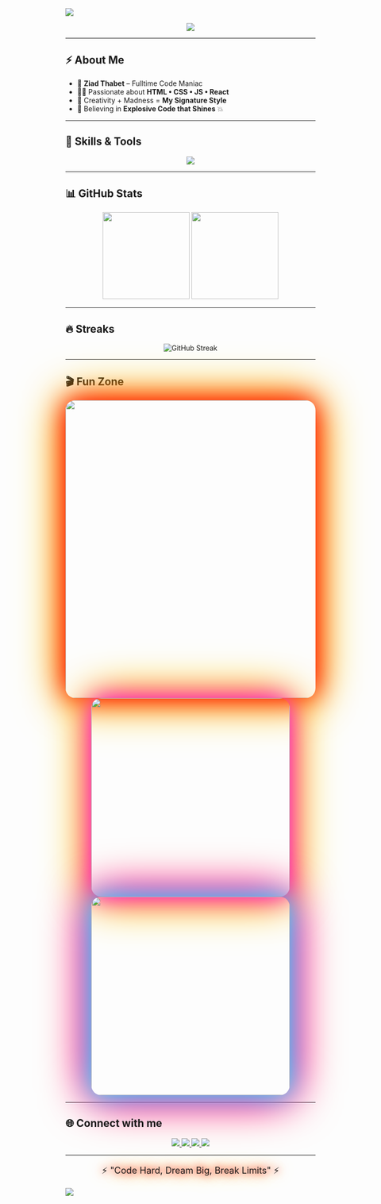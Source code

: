 <!-- ========== CRAZY HEADER ========== -->
<img src="https://capsule-render.vercel.app/api?type=waving&color=0:ff0000,25:ff5500,50:ffff00,75:ff00ff,100:000000&height=160&section=header&text=🔥💥 ZIAD THABET 💥🔥&fontSize=55&fontColor=ffffff&fontAlignY=40" />

<!-- ========== Typing Animation ========== -->
<p align="center">
  <img src="https://readme-typing-svg.herokuapp.com?font=Fira+Code&weight=800&size=38&pause=500&color=FF0000,FF5500,FFFF00,FF00FF&center=true&vCenter=true&width=900&lines=💥+WELCOME+TO+MY+WORLD+💥;🚀+PROGRAMMER+IS+COMING+🚀;🔥+FRONTEND+DEV+ON+FIRE+🔥;⚡+NO+LIMITS,+JUST+CODE+⚡" />
</p>

---

## ⚡ About Me
- 🎯 **Ziad Thabet** – Fulltime Code Maniac  
- 🧑‍💻 Passionate about **HTML • CSS • JS • React**  
- 🤯 Creativity + Madness = **My Signature Style**  
- 🌌 Believing in **Explosive Code that Shines** 💥  

---

## 🚀 Skills & Tools
<p align="center">
  <img src="https://skillicons.dev/icons?i=html,css,js,react,git,github,vscode,figma" />
</p>

---

## 📊 GitHub Stats
<p align="center">
  <img src="https://github-readme-stats.vercel.app/api?username=ZiadThabet308&show_icons=true&theme=radical&bg_color=0,000000,330000&title_color=ff0000&icon_color=ff0000&border_radius=25" height="175" />
  <img src="https://github-readme-stats.vercel.app/api/top-langs/?username=ZiadThabet308&layout=compact&theme=radical&bg_color=0,330000,000000&title_color=ff0000&border_radius=25" height="175" />
</p>

---

## 🔥 Streaks
<p align="center">
  <img src="https://streak-stats.demolab.com?user=ZiadThabet308&theme=highcontrast&fire=ff0000&ring=ff5500&currStreakLabel=ffffff&sideNums=ff0000&border_radius=20" alt="GitHub Streak" />
</p>

---

## 🎬 Fun Zone
<p align="center">
  <img src="https://media.giphy.com/media/lP8xu5t2DLGG045H8F/giphy.gif" width="600" style="border-radius:20px; box-shadow: 0 0 50px #ff0000, 0 0 80px #ff5500, 0 0 100px #ffff00;" />
  <br>
  <img src="https://media.giphy.com/media/3o6ZtaO9BZHcOjmErm/giphy.gif" width="400" style="border-radius:20px; box-shadow: 0 0 50px #ff00ff, 0 0 80px #ff5500, 0 0 100px #ffff00;" />
  <br>
  <img src="https://media.giphy.com/media/26xBwdIuRJiAIqHwA/giphy.gif" width="400" style="border-radius:20px; box-shadow: 0 0 50px #00ffff, 0 0 80px #ff00ff, 0 0 100px #ff0000;" />
</p>

---

## 🌐 Connect with me
<p align="center">
  <a href="https://github.com/ZiadThabet308">
    <img src="https://img.shields.io/badge/GitHub-000000?style=for-the-badge&logo=github&logoColor=white"/>
  </a>
  <a href="#">
    <img src="https://img.shields.io/badge/Portfolio-ff0000?style=for-the-badge&logo=react&logoColor=white"/>
  </a>
  <a href="#">
    <img src="https://img.shields.io/badge/Facebook-1877F2?style=for-the-badge&logo=facebook&logoColor=white"/>
  </a>
  <a href="#">
    <img src="https://img.shields.io/badge/Discord-7289DA?style=for-the-badge&logo=discord&logoColor=white"/>
  </a>
</p>

---

<p align="center" style="font-size:1.3em; text-shadow: 0 0 15px #ff0000, 0 0 25px #ff5500, 0 0 40px #ffff00;">⚡ "Code Hard, Dream Big, Break Limits" ⚡</p>

<!-- ========== CRAZY FOOTER ========== -->
<img src="https://capsule-render.vercel.app/api?type=waving&color=0:000000,25:ff00ff,50:ff5500,75:ffff00,100:ff0000&height=160&section=footer" />
